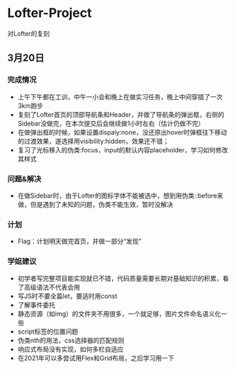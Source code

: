 # Lofter-Project
对Lofter的复刻

## 3月20日
### 完成情况
* 上午下午都在工训，中午一小会和晚上在做实习任务，晚上中间穿插了一次3km跑步
* 复刻了Lofter首页的顶部导航条和Header，并做了导航条的弹出框，右侧的Sidebar没做完，在本次提交后会继续做1小时左右（估计仍做不完）
* 在做弹出框的时候，如果设置dispaly:none，没还原出hover时弹框往下移动的过渡效果，遂选择用visibility:hidden，效果还不错；
* 复习了光标移入的伪类:focus，input的默认内容placeholder，学习如何修改其样式
### 问题&解决
* 在做Sidebar时，由于Lofter的图标字体不能被选中，想到用伪类::before来做，但是遇到了未知的问题，伪类不能生效，暂时没解决
### 计划
* Flag：计划明天做完首页，并做一部分“发现”
### 学姐建议
* 初学者写完整项目能实现就已不错，代码质量需要长期对基础知识的积累，看了高级语法不代表会用
* 写JS时不要全篇let，要适时用const
* 了解事件委托
* 静态资源（如img）的文件夹不用很多，一个就足够，图片文件命名语义化一些
* script标签的位置问题
* 伪类nth的用法，css选择器的匹配规则
* 响应式布局没有实现，如何多栏自适应
* 在2021年可以多尝试用Flex和Grid布局，之后学习用一下
